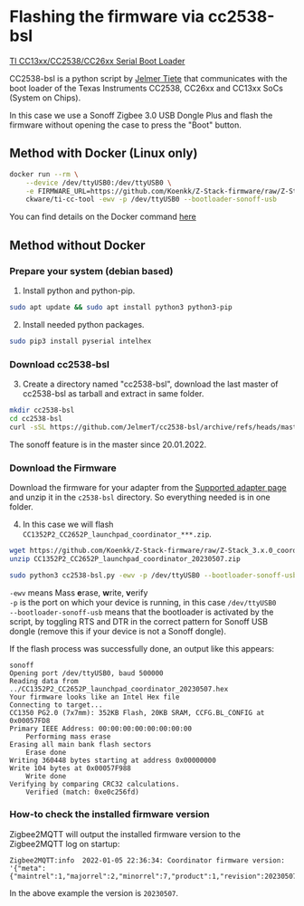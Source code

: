 ---
---
# Flashing the firmware via cc2538-bsl

[TI CC13xx/CC2538/CC26xx Serial Boot Loader](https://github.com/JelmerT/cc2538-bsl)  

CC2538-bsl is a python script by [Jelmer Tiete](https://github.com/JelmerT) that communicates with the boot loader of the Texas Instruments CC2538, CC26xx and CC13xx SoCs (System on Chips).  

In this case we use a Sonoff Zigbee 3.0 USB Dongle Plus and flash the firmware without opening the case to press the "Boot" button.

## Method with Docker (Linux only)
```bash
docker run --rm \
    --device /dev/ttyUSB0:/dev/ttyUSB0 \
    -e FIRMWARE_URL=https://github.com/Koenkk/Z-Stack-firmware/raw/Z-Stack_3.x.0_coordinator_20230507/coordinator/Z-Stack_3.x.0/bin/CC1352P2_CC2652P_launchpad_coordinator_20230507.zip \
    ckware/ti-cc-tool -ewv -p /dev/ttyUSB0 --bootloader-sonoff-usb
```

You can find details on the Docker command [here](https://github.com/git-developer/ti-cc-tool)

## Method without Docker

### Prepare your system (debian based)

1. Install python and python-pip.  
```bash 
sudo apt update && sudo apt install python3 python3-pip 
```
2. Install needed python packages.  
```bash
sudo pip3 install pyserial intelhex
```
### Download cc2538-bsl
3. Create a directory named "cc2538-bsl", download the last master of cc2538-bsl as tarball and extract in same folder.  
```bash
mkdir cc2538-bsl
cd cc2538-bsl
curl -sSL https://github.com/JelmerT/cc2538-bsl/archive/refs/heads/master.tar.gz | tar xz --strip 1
```  

The sonoff feature is in the master since 20.01.2022.  

### Download the Firmware  
Download the firmware for your adapter from the [Supported adapter page](../README.md) and unzip it in the `c2538-bsl` directory. So everything needed is in one folder.  

4. In this case we will flash `CC1352P2_CC2652P_launchpad_coordinator_***.zip`.
```bash
wget https://github.com/Koenkk/Z-Stack-firmware/raw/Z-Stack_3.x.0_coordinator_20230507/coordinator/Z-Stack_3.x.0/bin/CC1352P2_CC2652P_launchpad_coordinator_20230507.zip
unzip CC1352P2_CC2652P_launchpad_coordinator_20230507.zip

sudo python3 cc2538-bsl.py -ewv -p /dev/ttyUSB0 --bootloader-sonoff-usb ./CC1352P2_CC2652P_launchpad_coordinator_20230507.hex
```
`-ewv` means Mass **e**rase, **w**rite, **v**erify  
`-p` is the port on which your device is running, in this case `/dev/ttyUSB0`  
`--bootloader-sonoff-usb` means that the bootloader is activated by the script, by toggling RTS and DTR in the correct pattern for Sonoff USB dongle (remove this if your device is not a Sonoff dongle).
  
If the flash process was successfully done, an output like this appears:
```
sonoff
Opening port /dev/ttyUSB0, baud 500000
Reading data from ../CC1352P2_CC2652P_launchpad_coordinator_20230507.hex
Your firmware looks like an Intel Hex file
Connecting to target...
CC1350 PG2.0 (7x7mm): 352KB Flash, 20KB SRAM, CCFG.BL_CONFIG at 0x00057FD8
Primary IEEE Address: 00:00:00:00:00:00:00:00
    Performing mass erase
Erasing all main bank flash sectors
    Erase done
Writing 360448 bytes starting at address 0x00000000
Write 104 bytes at 0x00057F988
    Write done
Verifying by comparing CRC32 calculations.
    Verified (match: 0xe0c256fd)
```
### How-to check the installed firmware version
Zigbee2MQTT will output the installed firmware version to the Zigbee2MQTT log on startup:
```
Zigbee2MQTT:info  2022-01-05 22:36:34: Coordinator firmware version: '{"meta":{"maintrel":1,"majorrel":2,"minorrel":7,"product":1,"revision":20230507,"transportrev":2},"type":"zStack3x0"}''
```

In the above example the version is `20230507`.

